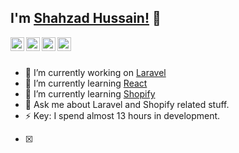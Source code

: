 ## I'm [Shahzad Hussain!](https://github.com/shexitech) 👋

<a href="https://twitter.com/shexitech">
  <img align="left" alt="Shahzad's Twitter" width="22px" src="https://cdn.jsdelivr.net/npm/simple-icons@v3/icons/twitter.svg" />
</a>
<a href="https://www.linkedin.com/in/shexitech">
  <img align="left" alt="Shahzad's Linkdein" width="22px" src="https://cdn.jsdelivr.net/npm/simple-icons@v3/icons/linkedin.svg" />
</a>
<a href="https://github.com/shexitech">
  <img align="left" alt="Shahzad's Github" width="22px" src="https://cdn.jsdelivr.net/npm/simple-icons@v3/icons/github.svg" />
</a>
<a href="https://www.facebook.com/shexitech">
  <img align="left" alt="Shahzad's Facebook" width="22px" src="https://cdn.jsdelivr.net/npm/simple-icons@v3/icons/facebook.svg" />
</a>

<br/>
<br/>

- 🔭 I’m currently working on [Laravel](http://laravel.com)
- 🌱 I’m currently learning [React](https://reactjs.org/)
- 🌱 I’m currently learning [Shopify](https://www.shopify.com/)
- 💬 Ask me about Laravel and Shopify related stuff.
- ⚡ Key: I spend almost 13 hours in development.
- [x]



